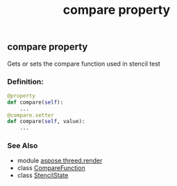 ﻿---
title: compare property
second_title: Aspose.3D for Python via .NET API References
description: 
type: docs
weight: 30
url: /python-net/aspose.threed.render/stencilstate/compare/
is_root: false
---

## compare property


Gets or sets the compare function used in stencil test
### Definition:
```python
@property
def compare(self):
    ...
@compare.setter
def compare(self, value):
    ...
```

### See Also
* module [aspose.threed.render](../../)
* class [CompareFunction](/3d/python-net/aspose.threed.render/comparefunction)
* class [StencilState](/3d/python-net/aspose.threed.render/stencilstate)
